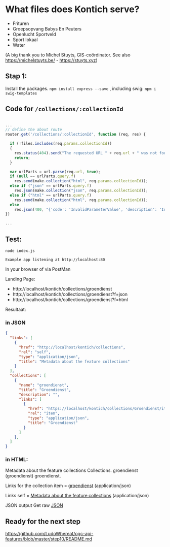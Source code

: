 # What files does Kontich serve?

- Frituren
- Groepsopvang Babys En Peuters 
- Openlucht Sportveld 
- Sport lokaal 
- Water

(A big thank you to Michel Stuyts, GIS-coördinator. See also https://michelstuyts.be/ - https://stuyts.xyz)

## Stap 1:
Install the packages. `npm install express --save` , including swig: `npm i swig-templates`

## Code for `/collections/:collectionId`

```javascript

...
// define the about route
router.get('/collections/:collectionId', function (req, res) {

  if (!files.includes(req.params.collectionId))
  {
    res.status(404).send("The requested URL " + req.url + " was not found on this server");
    return;
  }

  var urlParts = url.parse(req.url, true);
  if (null == urlParts.query.f) 
    res.send(make.collection("html", req.params.collectionId));
  else if ("json" == urlParts.query.f) 
    res.json(make.collection("json", req.params.collectionId));
  else if ("html" == urlParts.query.f)
    res.send(make.collection("html", req.params.collectionId));
  else
    res.json(400, "{'code': 'InvalidParameterValue', 'description': 'Invalid format'}") 
})

...

```

## Test:
```
node index.js
```

`Example app listening at http://localhost:80`

In your browser of via PostMan

Landing Page:
- http://localhost/kontich/collections/groendienst
- http://localhost/kontich/collections/groendienst?f=json
- http://localhost/kontich/collections/groendienst?f=html

Resultaat:

### in JSON
```json
{
  "links": [
    {
      "href": "http://localhost/kontich/collections",
      "rel": "self",
      "type": "application/json",
      "title": "Metadata about the feature collections"
    }
  ],
  "collections": [
    {
      "name": "groendienst",
      "title": "Groendienst",
      "description": "",
      "links": [
        {
          "href": "https://localhost/kontich/collections/Groendienst/items",
          "rel": "item",
          "type": "application/json",
          "title": "Groendienst"
        }
      ]
    },
  ]
}
```

### in HTML:

Metadata about the feature collections
Collections.
groendienst (groendienst)
groendienst.

Links for the collection
item = [groendienst](http://localhost/kontich/collections/groendienst/items) (application/json)

Links
self = [Metadata about the feature collections](http://localhost/kontich/collections) (application/json)

JSON output
Get raw [JSON](http://localhost/kontich/collections?f=json)

## Ready for the next step
https://github.com/LudoWhereat/ogc-api-features/blob/master/step10/README.md

